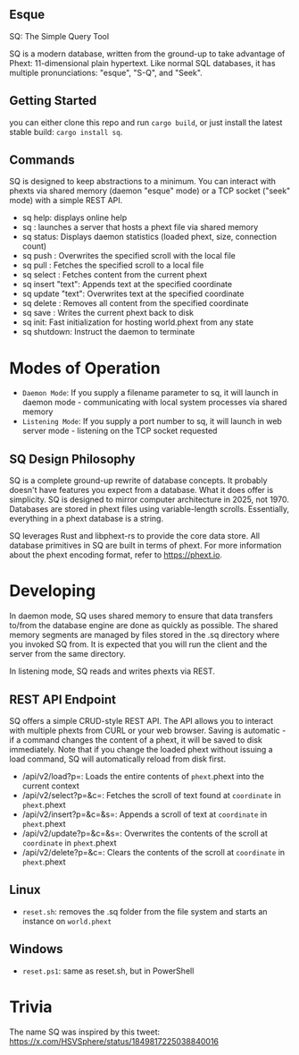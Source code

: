 Esque
-----
SQ: The Simple Query Tool

SQ is a modern database, written from the ground-up to take advantage of Phext: 11-dimensional plain hypertext. Like normal SQL databases, it has multiple pronunciations: "esque", "S-Q", and "Seek".


## Getting Started

you can either clone this repo and run `cargo build`, or just install the latest stable build: `cargo install sq`.

## Commands

SQ is designed to keep abstractions to a minimum. You can interact with phexts via shared memory (daemon "esque" mode) or a TCP socket ("seek" mode) with a simple REST API.

* sq help: displays online help
* sq <file>: launches a server that hosts a phext file via shared memory
* sq status: Displays daemon statistics (loaded phext, size, connection count)
* sq push <coord> <file>: Overwrites the specified scroll with the local file
* sq pull <coord> <file>: Fetches the specified scroll to a local file
* sq select <coord>: Fetches content from the current phext
* sq insert <coord> "text": Appends text at the specified coordinate
* sq update <coord> "text": Overwrites text at the specified coordinate
* sq delete <coord>: Removes all content from the specified coordinate
* sq save <file>: Writes the current phext back to disk
* sq init: Fast initialization for hosting world.phext from any state
* sq shutdown: Instruct the daemon to terminate

# Modes of Operation

* `Daemon Mode`: If you supply a filename parameter to sq, it will launch in daemon mode - communicating with local system processes via shared memory
* `Listening Mode`: If you supply a port number to sq, it will launch in web server mode - listening on the TCP socket requested

## SQ Design Philosophy

SQ is a complete ground-up rewrite of database concepts. It probably doesn't have features you expect from a database. What it does offer is simplicity. SQ is designed to mirror computer architecture in 2025, not 1970. Databases are stored in phext files using variable-length scrolls. Essentially, everything in a phext database is a string.

SQ leverages Rust and libphext-rs to provide the core data store. All database primitives in SQ are built in terms of phext. For more information about the phext encoding format, refer to https://phext.io.

# Developing

In daemon mode, SQ uses shared memory to ensure that data transfers to/from the database engine are done as quickly as possible. The shared memory segments are managed by files stored in the .sq directory where you invoked SQ from. It is expected that you will run the client and the server from the same directory.

In listening mode, SQ reads and writes phexts via REST.

## REST API Endpoint

SQ offers a simple CRUD-style REST API. The API allows you to interact with multiple phexts from CURL or your web browser. Saving is automatic - if a command changes the content of a phext, it will be saved to disk immediately. Note that if you change the loaded phext without issuing a load command, SQ will automatically reload from disk first.

* /api/v2/load?p=<phext>: Loads the entire contents of `phext`.phext into the current context
* /api/v2/select?p=<phext>&c=<coordinate>: Fetches the scroll of text found at `coordinate` in `phext`.phext
* /api/v2/insert?p=<phext>&c=<coordinate>&s=<scroll>: Appends a scroll of text at `coordinate` in `phext`.phext
* /api/v2/update?p=<phext>&c=<coordinate>&s=<scroll>: Overwrites the contents of the scroll at `coordinate` in `phext`.phext
* /api/v2/delete?p=<phext>&c=<coordinate>: Clears the contents of the scroll at `coordinate` in `phext`.phext

## Linux
- `reset.sh`: removes the .sq folder from the file system and starts an instance on `world.phext`

## Windows
- `reset.ps1`: same as reset.sh, but in PowerShell

# Trivia

The name SQ was inspired by this tweet:
https://x.com/HSVSphere/status/1849817225038840016
